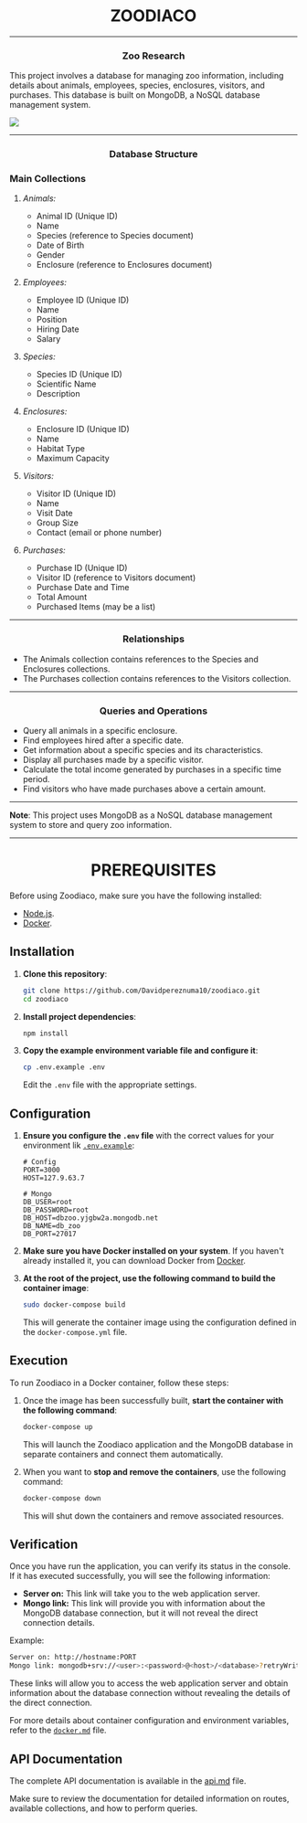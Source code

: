 <h1 align="center">ZOODIACO</h1>

---

<h3 align="center">Zoo Research</h3>

This project involves a database for managing zoo information, including details about animals, employees, species, enclosures, visitors, and purchases. This database is built on MongoDB, a NoSQL database management system.

<img src="https://cdn.leonardo.ai/users/39b16ae8-786f-46c7-8f57-de94e8269ca4/generations/37232b9c-e4ae-450a-804a-0de17f5fecab/Anime_Pastel_Dream_Zoodiaco_Zoo_Park_Star_Mystic_Legacy_Lion_S_2.jpg">

------ 

<h3 align="center">Database Structure</h3>


### Main Collections

1. *Animals:*
   - Animal ID (Unique ID)
   - Name
   - Species (reference to Species document)
   - Date of Birth
   - Gender
   - Enclosure (reference to Enclosures document)

2. *Employees:*
   - Employee ID (Unique ID)
   - Name
   - Position
   - Hiring Date
   - Salary

3. *Species:*
   - Species ID (Unique ID)
   - Scientific Name
   - Description

4. *Enclosures:*
   - Enclosure ID (Unique ID)
   - Name
   - Habitat Type
   - Maximum Capacity

5. *Visitors:*
   - Visitor ID (Unique ID)
   - Name
   - Visit Date
   - Group Size
   - Contact (email or phone number)

6. *Purchases:*
   - Purchase ID (Unique ID)
   - Visitor ID (reference to Visitors document)
   - Purchase Date and Time
   - Total Amount
   - Purchased Items (may be a list)

--- 

<h3 align="center">Relationships</h3>


- The Animals collection contains references to the Species and Enclosures collections.
- The Purchases collection contains references to the Visitors collection.

---

<h3 align="center">Queries and Operations</h3>
 

- Query all animals in a specific enclosure.
- Find employees hired after a specific date.
- Get information about a specific species and its characteristics.
- Display all purchases made by a specific visitor.
- Calculate the total income generated by purchases in a specific time period.
- Find visitors who have made purchases above a certain amount.

---

**Note**: This project uses MongoDB as a NoSQL database management system to store and query zoo information.

---

<h1 align="center">PREREQUISITES</h1>

Before using Zoodiaco, make sure you have the following installed:

- [Node.js](https://nodejs.org/es).
- [Docker](https://www.docker.com/).

## Installation

1. **Clone this repository**:

   ```bash
   git clone https://github.com/Davidpereznuma10/zoodiaco.git
   cd zoodiaco
   ```

2. **Install project dependencies**:

   ```bash
   npm install
   ```

3. **Copy the example environment variable file and configure it**:

   ```bash
   cp .env.example .env
   ```

   Edit the `.env` file with the appropriate settings.

## Configuration

1. **Ensure you configure the `.env` file** with the correct values for your environment lik [`.env.example`](https://github.com/Davidpereznuma10/zoodiaco/blob/Master/.env.example):

   ```env
   # Config
   PORT=3000
   HOST=127.9.63.7

   # Mongo
   DB_USER=root
   DB_PASSWORD=root
   DB_HOST=dbzoo.yjgbw2a.mongodb.net
   DB_NAME=db_zoo
   DB_PORT=27017
   ```

2. **Make sure you have Docker installed on your system**. If you haven't already installed it, you can download Docker from [Docker](https://www.docker.com/get-started).

3. **At the root of the project, use the following command to build the container image**:

   ```bash
   sudo docker-compose build
   ```

   This will generate the container image using the configuration defined in the `docker-compose.yml` file.

## Execution

To run Zoodiaco in a Docker container, follow these steps:

1. Once the image has been successfully built, **start the container with the following command**:

   ```bash
   docker-compose up
   ```

   This will launch the Zoodiaco application and the MongoDB database in separate containers and connect them automatically.

2. When you want to **stop and remove the containers**, use the following command:

   ```bash
   docker-compose down
   ```

   This will shut down the containers and remove associated resources.

## Verification

Once you have run the application, you can verify its status in the console. If it has executed successfully, you will see the following information:

- **Server on:** This link will take you to the web application server.
- **Mongo link:** This link will provide you with information about the MongoDB database connection, but it will not reveal the direct connection details.

Example:

```bash
Server on: http://hostname:PORT
Mongo link: mongodb+srv://<user>:<password>@<host>/<database>?retryWrites=true&w=majority
```

These links will allow you to access the web application server and obtain information about the database connection without revealing the details of the direct connection.

For more details about container configuration and environment variables, refer to the [`docker.md`](https://github.com/Davidpereznuma10/zoodiaco/blob/Master/docker.md) file.


## API Documentation

The complete API documentation is available in the [api.md](https://github.com/Davidpereznuma10/zoodiaco/blob/Master/api.md) file.

Make sure to review the documentation for detailed information on routes, available collections, and how to perform queries.

